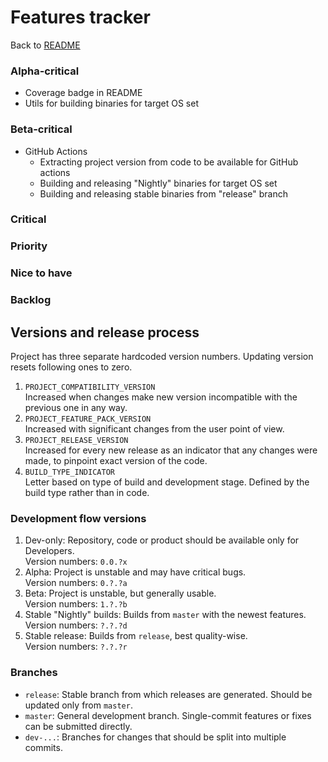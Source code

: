 # Features tracker

Back to [README](README.md)

### Alpha-critical
* Coverage badge in README
* Utils for building binaries for target OS set

### Beta-critical
* GitHub Actions
  * Extracting project version from code to be available for GitHub actions 
  * Building and releasing "Nightly" binaries for target OS set
  * Building and releasing stable binaries from "release" branch

### Critical

### Priority

### Nice to have

### Backlog

## Versions and release process

Project has three separate hardcoded version numbers. Updating version resets following ones to zero.

1. `PROJECT_COMPATIBILITY_VERSION`  
   Increased when changes make new version incompatible with the previous one in any way.
2. `PROJECT_FEATURE_PACK_VERSION`  
   Increased with significant changes from the user point of view.
3. `PROJECT_RELEASE_VERSION`  
   Increased for every new release as an indicator that any changes were made, to pinpoint exact version of the code.
4. `BUILD_TYPE_INDICATOR`  
   Letter based on type of build and development stage. Defined by the build type rather than in code.

### Development flow versions

1. Dev-only: Repository, code or product should be available only for Developers.  
   Version numbers: `0.0.?x`
2. Alpha: Project is unstable and may have critical bugs.  
   Version numbers: `0.?.?a`
3. Beta: Project is unstable, but generally usable.  
   Version numbers: `1.?.?b`
4. Stable "Nightly" builds: Builds from `master` with the newest features.  
   Version numbers: `?.?.?d`
5. Stable release: Builds from `release`, best quality-wise.  
   Version numbers: `?.?.?r`

### Branches

* `release`: Stable branch from which releases are generated. Should be updated only from `master`.
* `master`: General development branch. Single-commit features or fixes can be submitted directly.
* `dev-...`: Branches for changes that should be split into multiple commits. 
